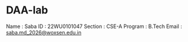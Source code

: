 # DAA-lab

Name : Saba
ID : 22WU0101047
Section : CSE-A
Program : B.Tech
Email : saba.md_2026@woxsen.edu.in
